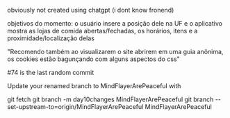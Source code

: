 

obviously not created using chatgpt
(i dont know fronend)

objetivos do momento:
o usuário insere a posição dele na UF e o aplicativo mostra as lojas de comida abertas/fechadas, os horários, itens e a proximidade/localização delas

"Recomendo também ao visualizarem o site abrirem em uma guia anônima, os cookies estão bagunçando com alguns aspectos do css"

#74 is the last random commit


Update your renamed branch to MindFlayerArePeaceful with

git fetch
git branch -m day10changes MindFlayerArePeaceful
git branch --set-upstream-to=origin/MindFlayerArePeaceful MindFlayerArePeaceful